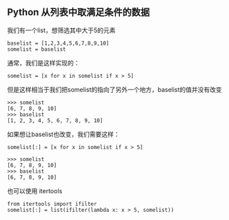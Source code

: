 Python 从列表中取满足条件的数据
------------------------
我们有一个list，想筛选其中大于5的元素

    baselist = [1,2,3,4,5,6,7,8,9,10]
    somelist = baselist


通常，我们是这样实现的：

    somelist = [x for x in somelist if x > 5]

但是这样相当于我们把somelist的指向了另外一个地方，baselist的值并没有改变

    >>> somelist
    [6, 7, 8, 9, 10]
    >>> baselist
    [1, 2, 3, 4, 5, 6, 7, 8, 9, 10]

如果想让baselist也改变，我们需要这样：

    somelist[:] = [x for x in somelist if x > 5]

    >>> somelist
    [6, 7, 8, 9, 10]
    >>> baselist
    [6, 7, 8, 9, 10]

也可以使用 itertools

    from itertools import ifilter
    somelist[:] = list(ifilter(lambda x: x > 5, somelist))
